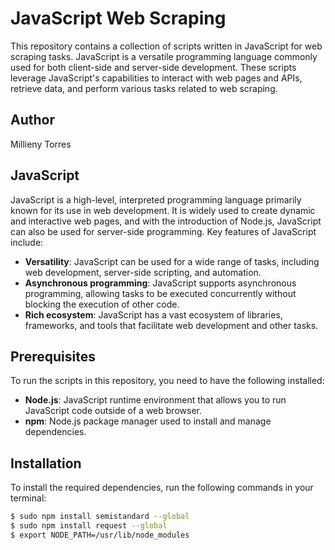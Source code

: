 # JavaScript Web Scraping

This repository contains a collection of scripts written in JavaScript for web scraping tasks. JavaScript is a versatile programming language commonly used for both client-side and server-side development. These scripts leverage JavaScript's capabilities to interact with web pages and APIs, retrieve data, and perform various tasks related to web scraping.

## Author

Millieny Torres

## JavaScript

JavaScript is a high-level, interpreted programming language primarily known for its use in web development. It is widely used to create dynamic and interactive web pages, and with the introduction of Node.js, JavaScript can also be used for server-side programming. Key features of JavaScript include:

- **Versatility**: JavaScript can be used for a wide range of tasks, including web development, server-side scripting, and automation.
- **Asynchronous programming**: JavaScript supports asynchronous programming, allowing tasks to be executed concurrently without blocking the execution of other code.
- **Rich ecosystem**: JavaScript has a vast ecosystem of libraries, frameworks, and tools that facilitate web development and other tasks.

## Prerequisites

To run the scripts in this repository, you need to have the following installed:

- **Node.js**: JavaScript runtime environment that allows you to run JavaScript code outside of a web browser.
- **npm**: Node.js package manager used to install and manage dependencies.

## Installation

To install the required dependencies, run the following commands in your terminal:

```bash
$ sudo npm install semistandard --global
$ sudo npm install request --global
$ export NODE_PATH=/usr/lib/node_modules

